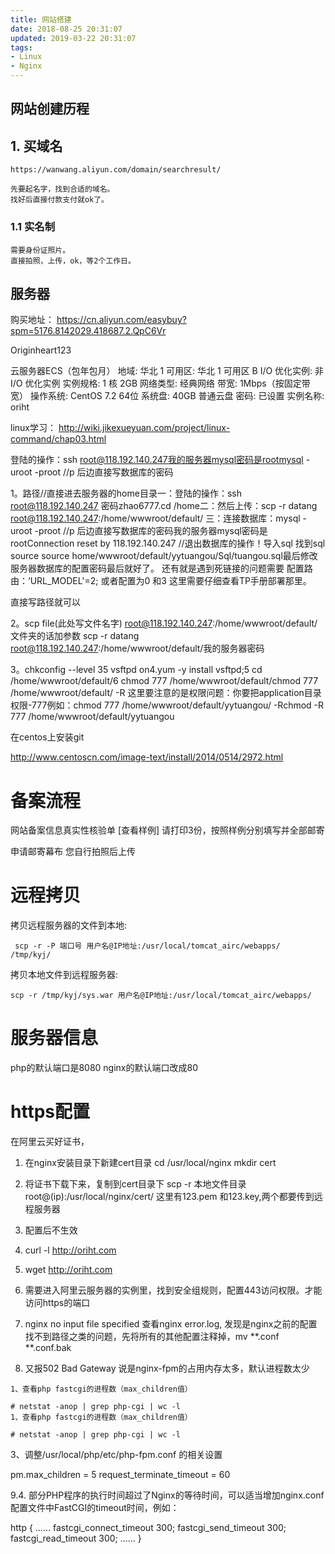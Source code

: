 ```yaml
---
title: 网站搭建
date: 2018-08-25 20:31:07
updated: 2019-03-22 20:31:07
tags:
- Linux
- Nginx
---
```

## 网站创建历程

## 1. 买域名

    https://wanwang.aliyun.com/domain/searchresult/
    
    先要起名字，找到合适的域名。
    找好后直接付款支付就ok了。

### 1.1  实名制

    需要身份证照片。
    直接拍照，上传，ok，等2个工作日。

## 服务器

 购买地址：
 <https://cn.aliyun.com/easybuy?spm=5176.8142029.418687.2.QpC6Vr>

 Originheart123

云服务器ECS（包年包月）
地域: 华北 1
可用区: 华北 1 可用区 B
I/O 优化实例: 非 I/O 优化实例
实例规格: 1 核 2GB
网络类型: 经典网络
带宽: 1Mbps（按固定带宽）
操作系统: CentOS 7.2 64位
系统盘: 40GB 普通云盘
密码: 已设置
实例名称: oriht

linux学习：
<http://wiki.jikexueyuan.com/project/linux-command/chap03.html>

 登陆的操作：ssh root@118.192.140.247我的服务器mysql密码是rootmysql -uroot -proot //p 后边直接写数据库的密码

 1。路径//直接进去服务器的home目录一：登陆的操作：ssh root@118.192.140.247 密码zhao6777.cd /home二：然后上传：scp -r datang root@118.192.140.247:/home/wwwroot/default/
三：连接数据库：mysql -uroot -proot //p 后边直接写数据库的密码我的服务器mysql密码是rootConnection reset by 118.192.140.247 //退出数据库的操作！导入sql 找到sql source source home/wwwroot/default/yytuangou/Sql/tuangou.sql最后修改服务器数据库的配置密码最后就好了。
还有就是遇到死链接的问题需要
配置路由：‘URL_MODEL'=2;
或者配置为0 和3 这里需要仔细查看TP手册部署那里。

直接写路径就可以

2。scp file(此处写文件名字) root@118.192.140.247:/home/wwwroot/default/文件夹的话加参数
scp -r datang root@118.192.140.247:/home/wwwroot/default/我的服务器密码

3。chkconfig --level 35 vsftpd on4.yum -y install vsftpd;5 cd /home/wwwroot/default/6 chmod 777 /home/wwwroot/default/chmod 777 /home/wwwroot/default/ -R
这里要注意的是权限问题：你要把application目录权限-777例如：chmod 777 /home/wwwroot/default/yytuangou/ -Rchmod -R 777 /home/wwwroot/default/yytuangou

 在centos上安装git

 <http://www.centoscn.com/image-text/install/2014/0514/2972.html>

# 备案流程

 网站备案信息真实性核验单 [查看样例] 请打印3份，按照样例分别填写并全部邮寄

 申请邮寄幕布 您自行拍照后上传

# 远程拷贝

 拷贝远程服务器的文件到本地:

```
 scp -r -P 端口号 用户名@IP地址:/usr/local/tomcat_airc/webapps/  /tmp/kyj/
```

拷贝本地文件到远程服务器:

```
scp -r /tmp/kyj/sys.war 用户名@IP地址:/usr/local/tomcat_airc/webapps/
```

# 服务器信息

 php的默认端口是8080
 nginx的默认端口改成80

# https配置

 在阿里云买好证书，

1. 在nginx安装目录下新建cert目录
 cd /usr/local/nginx
mkdir cert

2. 将证书下载下来，复制到cert目录下
    scp -r 本地文件目录 root@(ip):/usr/local/nginx/cert/
    这里有123.pem 和123.key,两个都要传到远程服务器
3. 配置后不生效
4. curl -l <http://oriht.com>
5. wget <http://oriht.com>
6. 需要进入阿里云服务器的实例里，找到安全组规则，配置443访问权限。才能访问https的端口
7. nginx no input file specified 查看nginx error.log, 发现是nginx之前的配置找不到路径之类的问题，先将所有的其他配置注释掉，mv **.conf **.conf.bak
8. 又报502 Bad Gateway 说是nginx-fpm的占用内存太多，默认进程数太少

```
1、查看php fastcgi的进程数（max_children值）

# netstat -anop | grep php-cgi | wc -l
1、查看php fastcgi的进程数（max_children值）

# netstat -anop | grep php-cgi | wc -l
```

3、调整/usr/local/php/etc/php-fpm.conf 的相关设置

pm.max_children = 5
request_terminate_timeout = 60

9.4. 部分PHP程序的执行时间超过了Nginx的等待时间，可以适当增加nginx.conf配置文件中FastCGI的timeout时间，例如：

http
{
……
fastcgi_connect_timeout 300;
fastcgi_send_timeout 300;
fastcgi_read_timeout 300;
……
}
